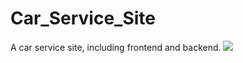 # Car_Service_Site
 A car service site, including frontend and backend.
![](https://github.com/adrianvirlan200/Car-service-site/blob/main/2023-02-16%2015-25-08%20-%20Trim%20-%20Trim.gif)
